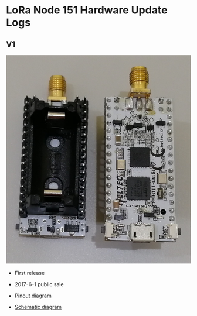 # LoRa Node 151 Hardware Update Logs

## V1

![](img/hardware_update_log/01.png)

- First release
- 2017-6-1 public sale

- [Pinout diagram](http://resource.heltec.cn/download/LoRa_Node_151/LoRa_Node_151_Pinout_Diagram.pdf)

- [Schematic diagram](http://resource.heltec.cn/download/LoRa_Node_151/LoRa_Node_151_Block_Diagram_V1.pdf)

  

